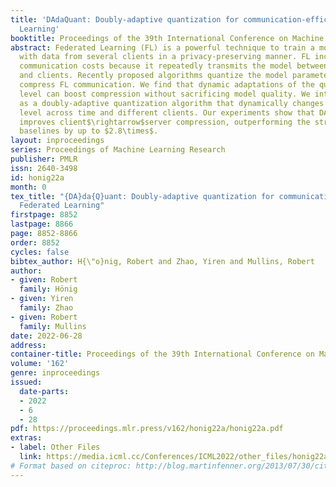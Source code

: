 ```yaml
---
title: 'DAdaQuant: Doubly-adaptive quantization for communication-efficient Federated
  Learning'
booktitle: Proceedings of the 39th International Conference on Machine Learning
abstract: Federated Learning (FL) is a powerful technique to train a model on a server
  with data from several clients in a privacy-preserving manner. FL incurs significant
  communication costs because it repeatedly transmits the model between the server
  and clients. Recently proposed algorithms quantize the model parameters to efficiently
  compress FL communication. We find that dynamic adaptations of the quantization
  level can boost compression without sacrificing model quality. We introduce DAdaQuant
  as a doubly-adaptive quantization algorithm that dynamically changes the quantization
  level across time and different clients. Our experiments show that DAdaQuant consistently
  improves client$\rightarrow$server compression, outperforming the strongest non-adaptive
  baselines by up to $2.8\times$.
layout: inproceedings
series: Proceedings of Machine Learning Research
publisher: PMLR
issn: 2640-3498
id: honig22a
month: 0
tex_title: "{DA}da{Q}uant: Doubly-adaptive quantization for communication-efficient
  Federated Learning"
firstpage: 8852
lastpage: 8866
page: 8852-8866
order: 8852
cycles: false
bibtex_author: H{\"o}nig, Robert and Zhao, Yiren and Mullins, Robert
author:
- given: Robert
  family: Hönig
- given: Yiren
  family: Zhao
- given: Robert
  family: Mullins
date: 2022-06-28
address:
container-title: Proceedings of the 39th International Conference on Machine Learning
volume: '162'
genre: inproceedings
issued:
  date-parts:
  - 2022
  - 6
  - 28
pdf: https://proceedings.mlr.press/v162/honig22a/honig22a.pdf
extras:
- label: Other Files
  link: https://media.icml.cc/Conferences/ICML2022/other_files/honig22a-supp.zip
# Format based on citeproc: http://blog.martinfenner.org/2013/07/30/citeproc-yaml-for-bibliographies/
---
```

